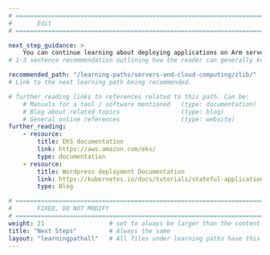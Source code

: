 ```yaml
---
# ================================================================================
#       Edit
# ================================================================================

next_step_guidance: >
    You can continue learning about deploying applications on Arm servers. 
# 1-3 sentence recommendation outlining how the reader can generally keep learning about these topics, and a specific explanation of why the next step is being recommended.

recommended_path: "/learning-paths/servers-and-cloud-computing/zlib/"
# Link to the next learning path being recommended.

# further_reading links to references related to this path. Can be:
    # Manuals for a tool / software mentioned   (type: documentation)
    # Blog about related topics                 (type: blog)
    # General online references                 (type: website)
further_reading:
    - resource:
        title: EKS documentation
        link: https://aws.amazon.com/eks/
        type: documentation
    - resource:
        title: Wordpress deployment Documentation
        link: https://kubernetes.io/docs/tutorials/stateful-application/mysql-wordpress-persistent-volume/
        type: Blog

# ================================================================================
#       FIXED, DO NOT MODIFY
# ================================================================================
weight: 21                  # set to always be larger than the content in this path, and one more than 'review'
title: "Next Steps"         # Always the same
layout: "learningpathall"   # All files under learning paths have this same wrapper
---
```

